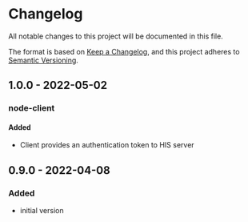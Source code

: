 # Changelog

All notable changes to this project will be documented in this file.

The format is based on [Keep a Changelog](https://keepachangelog.com/en/1.0.0/),
and this project adheres to [Semantic Versioning](https://semver.org/spec/v2.0.0.html).

## 1.0.0 - 2022-05-02

### node-client

#### Added

- Client provides an authentication token to HIS server

## 0.9.0 - 2022-04-08

### Added

- initial version
